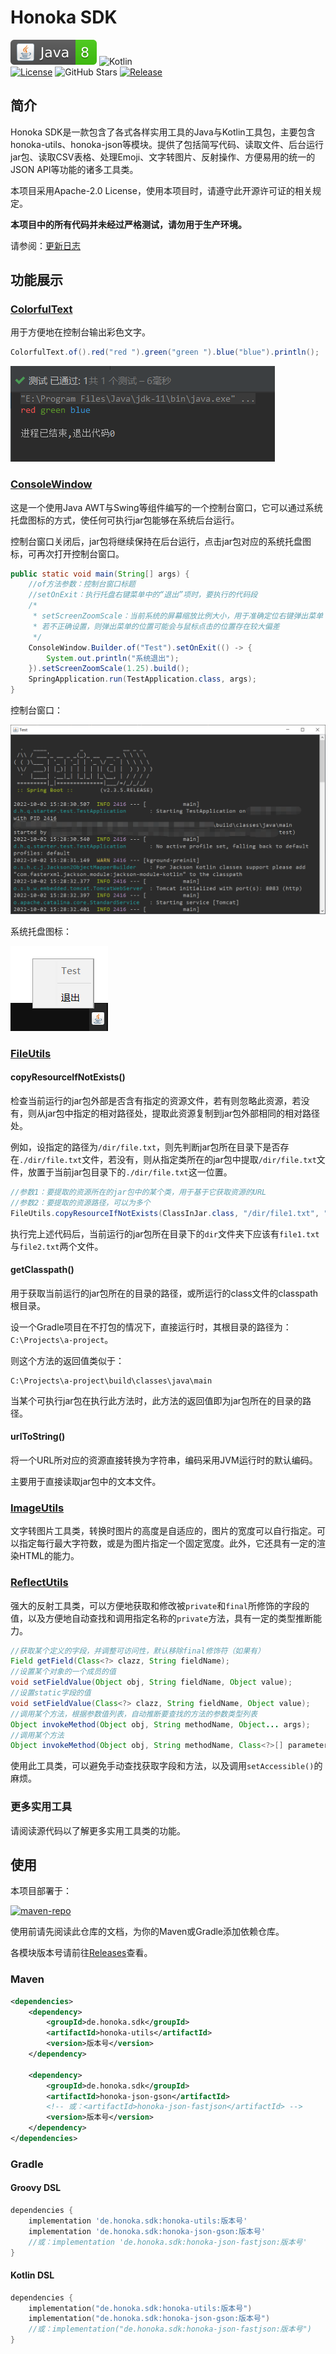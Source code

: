 # Honoka SDK
![Java](./docs/img/Java-8-brightgreen.svg)
![Kotlin](https://img.shields.io/badge/Kotlin-1.6.21-brightgreen?logo=Kotlin)<br />
[![License](https://img.shields.io/github/license/kosaka-bun/honoka-sdk?label=License&color=blue&logo=GitHub)](./LICENSE)
![GitHub Stars](https://img.shields.io/github/stars/kosaka-bun/honoka-sdk?label=Stars&logo=GitHub&style=flat)
[![Release](https://img.shields.io/github/release/kosaka-bun/honoka-sdk?label=Release&logo=GitHub)](../../releases)

## 简介
Honoka SDK是一款包含了各式各样实用工具的Java与Kotlin工具包，主要包含honoka-utils、honoka-json等模块。提供了包括简写代码、读取文件、后台运行jar包、读取CSV表格、处理Emoji、文字转图片、反射操作、方便易用的统一的JSON API等功能的诸多工具类。

本项目采用Apache-2.0 License，使用本项目时，请遵守此开源许可证的相关规定。

**本项目中的所有代码并未经过严格测试，请勿用于生产环境。**

请参阅：[更新日志](./docs/changelog.md)

## 功能展示
### [ColorfulText](./honoka-utils/src/main/java/de/honoka/sdk/util/code/ColorfulText.java)
用于方便地在控制台输出彩色文字。
```java
ColorfulText.of().red("red ").green("green ").blue("blue").println();
```
![](./docs/img/1.png)

### [ConsoleWindow](./honoka-utils/src/main/java/de/honoka/sdk/util/system/gui/ConsoleWindow.java)
这是一个使用Java AWT与Swing等组件编写的一个控制台窗口，它可以通过系统托盘图标的方式，使任何可执行jar包能够在系统后台运行。

控制台窗口关闭后，jar包将继续保持在后台运行，点击jar包对应的系统托盘图标，可再次打开控制台窗口。
```java
public static void main(String[] args) {
    //of方法参数：控制台窗口标题
    //setOnExit：执行托盘右键菜单中的“退出”项时，要执行的代码段
    /*
     * setScreenZoomScale：当前系统的屏幕缩放比例大小，用于准确定位右键弹出菜单
     * 若不正确设置，则弹出菜单的位置可能会与鼠标点击的位置存在较大偏差
     */
    ConsoleWindow.Builder.of("Test").setOnExit(() -> {
        System.out.println("系统退出");
    }).setScreenZoomScale(1.25).build();
    SpringApplication.run(TestApplication.class, args);
}
```
控制台窗口：

![](./docs/img/2.png)

系统托盘图标：

![](./docs/img/3.png)

### [FileUtils](./honoka-utils/src/main/java/de/honoka/sdk/util/file/FileUtils.java)
#### copyResourceIfNotExists()
检查当前运行的jar包外部是否含有指定的资源文件，若有则忽略此资源，若没有，则从jar包中指定的相对路径处，提取此资源复制到jar包外部相同的相对路径处。

例如，设指定的路径为`/dir/file.txt`，则先判断jar包所在目录下是否存在`./dir/file.txt`文件，若没有，则从指定类所在的jar包中提取`/dir/file.txt`文件，放置于当前jar包目录下的`./dir/file.txt`这一位置。
```java
//参数1：要提取的资源所在的jar包中的某个类，用于基于它获取资源的URL
//参数2：要提取的资源路径，可以为多个
FileUtils.copyResourceIfNotExists(ClassInJar.class, "/dir/file1.txt", "/dir/file2.txt");
```
执行完上述代码后，当前运行的jar包所在目录下的`dir`文件夹下应该有`file1.txt`与`file2.txt`两个文件。

#### getClasspath()
用于获取当前运行的jar包所在的目录的路径，或所运行的class文件的classpath根目录。

设一个Gradle项目在不打包的情况下，直接运行时，其根目录的路径为：`C:\Projects\a-project`。

则这个方法的返回值类似于：
```
C:\Projects\a-project\build\classes\java\main
```
当某个可执行jar包在执行此方法时，此方法的返回值即为jar包所在的目录的路径。

#### urlToString()
将一个URL所对应的资源直接转换为字符串，编码采用JVM运行时的默认编码。

主要用于直接读取jar包中的文本文件。

### [ImageUtils](./honoka-utils/src/main/java/de/honoka/sdk/util/various/ImageUtils.java)
文字转图片工具类，转换时图片的高度是自适应的，图片的宽度可以自行指定。可以指定每行最大字符数，或是为图片指定一个固定宽度。此外，它还具有一定的渲染HTML的能力。

### [ReflectUtils](./honoka-utils/src/main/java/de/honoka/sdk/util/various/ReflectUtils.java)
强大的反射工具类，可以方便地获取和修改被`private`和`final`所修饰的字段的值，以及方便地自动查找和调用指定名称的`private`方法，具有一定的类型推断能力。

```java
//获取某个定义的字段，并调整可访问性，默认移除final修饰符（如果有）
Field getField(Class<?> clazz, String fieldName);
//设置某个对象的一个成员的值
void setFieldValue(Object obj, String fieldName, Object value);
//设置static字段的值
void setFieldValue(Class<?> clazz, String fieldName, Object value);
//调用某个方法，根据参数值列表，自动推断要查找的方法的参数类型列表
Object invokeMethod(Object obj, String methodName, Object... args);
//调用某个方法
Object invokeMethod(Object obj, String methodName, Class<?>[] parameterType, Object... args);
```
使用此工具类，可以避免手动查找获取字段和方法，以及调用`setAccessible()`的麻烦。

### 更多实用工具
请阅读源代码以了解更多实用工具类的功能。

## 使用
本项目部署于：

[![maven-repo](https://github-readme-stats.vercel.app/api/pin/?username=kosaka-bun&repo=maven-repo)](https://github.com/kosaka-bun/maven-repo)

使用前请先阅读此仓库的文档，为你的Maven或Gradle添加依赖仓库。

各模块版本号请前往[Releases](../../releases)查看。

### Maven
```xml
<dependencies>
    <dependency>
        <groupId>de.honoka.sdk</groupId>
        <artifactId>honoka-utils</artifactId>
        <version>版本号</version>
    </dependency>

    <dependency>
        <groupId>de.honoka.sdk</groupId>
        <artifactId>honoka-json-gson</artifactId>
        <!-- 或：<artifactId>honoka-json-fastjson</artifactId> -->
        <version>版本号</version>
    </dependency>
</dependencies>
```

### Gradle
#### Groovy DSL
```groovy
dependencies {
    implementation 'de.honoka.sdk:honoka-utils:版本号'
    implementation 'de.honoka.sdk:honoka-json-gson:版本号'
    //或：implementation 'de.honoka.sdk:honoka-json-fastjson:版本号'
}
```

#### Kotlin DSL
```kotlin
dependencies {
    implementation("de.honoka.sdk:honoka-utils:版本号")
    implementation("de.honoka.sdk:honoka-json-gson:版本号")
    //或：implementation("de.honoka.sdk:honoka-json-fastjson:版本号")
}
```
